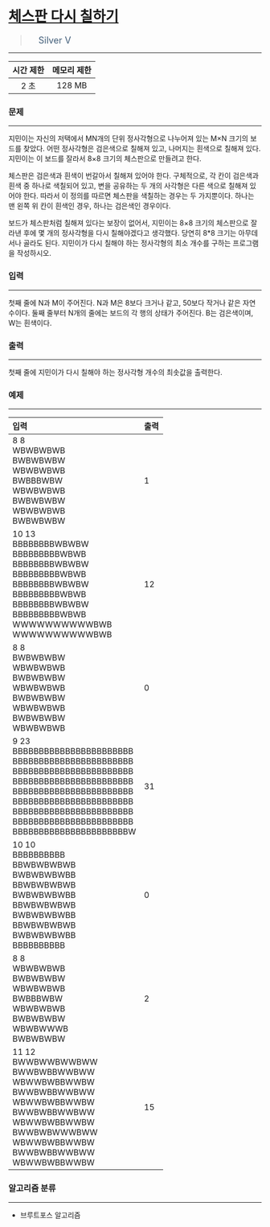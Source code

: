 # [체스판 다시 칠하기](https://www.acmicpc.net/problem/1018)

> <img src="https://d2gd6pc034wcta.cloudfront.net/tier/6.svg" width="16" heigth="21" style = "vertical-align: middle;"/>&nbsp;<span style="font-size: 18px; color: #435f7a;">Silver V</span>

***

<div align="center">

|시간 제한|메모리 제한|
|:---:|:---:|
|2 초 |128 MB|

</div>

### 문제

***

지민이는 자신의 저택에서 MN개의 단위 정사각형으로 나누어져 있는 M×N 크기의 보드를 찾았다. 어떤 정사각형은 검은색으로 칠해져 있고, 나머지는 흰색으로 칠해져 있다. 지민이는 이 보드를 잘라서 8×8 크기의 체스판으로 만들려고 한다.

체스판은 검은색과 흰색이 번갈아서 칠해져 있어야 한다. 구체적으로, 각 칸이 검은색과 흰색 중 하나로 색칠되어 있고, 변을 공유하는 두 개의 사각형은 다른 색으로 칠해져 있어야 한다. 따라서 이 정의를 따르면 체스판을 색칠하는 경우는 두 가지뿐이다. 하나는 맨 왼쪽 위 칸이 흰색인 경우, 하나는 검은색인 경우이다.

보드가 체스판처럼 칠해져 있다는 보장이 없어서, 지민이는 8×8 크기의 체스판으로 잘라낸 후에 몇 개의 정사각형을 다시 칠해야겠다고 생각했다. 당연히 8*8 크기는 아무데서나 골라도 된다. 지민이가 다시 칠해야 하는 정사각형의 최소 개수를 구하는 프로그램을 작성하시오.

### 입력

***

첫째 줄에 N과 M이 주어진다. N과 M은 8보다 크거나 같고, 50보다 작거나 같은 자연수이다. 둘째 줄부터 N개의 줄에는 보드의 각 행의 상태가 주어진다. B는 검은색이며, W는 흰색이다.

### 출력

***

첫째 줄에 지민이가 다시 칠해야 하는 정사각형 개수의 최솟값을 출력한다.

### 예제

***

|입력|출력|
|:---|:---|
|8 8<br/>WBWBWBWB<br/>BWBWBWBW<br/>WBWBWBWB<br/>BWBBBWBW<br/>WBWBWBWB<br/>BWBWBWBW<br/>WBWBWBWB<br/>BWBWBWBW|1|
|10 13<br/>BBBBBBBBWBWBW<br/>BBBBBBBBBWBWB<br/>BBBBBBBBWBWBW<br/>BBBBBBBBBWBWB<br/>BBBBBBBBWBWBW<br/>BBBBBBBBBWBWB<br/>BBBBBBBBWBWBW<br/>BBBBBBBBBWBWB<br/>WWWWWWWWWWBWB<br/>WWWWWWWWWWBWB|12|
|8 8<br/>BWBWBWBW<br/>WBWBWBWB<br/>BWBWBWBW<br/>WBWBWBWB<br/>BWBWBWBW<br/>WBWBWBWB<br/>BWBWBWBW<br/>WBWBWBWB|0|
|9 23<br/>BBBBBBBBBBBBBBBBBBBBBBB<br/>BBBBBBBBBBBBBBBBBBBBBBB<br/>BBBBBBBBBBBBBBBBBBBBBBB<br/>BBBBBBBBBBBBBBBBBBBBBBB<br/>BBBBBBBBBBBBBBBBBBBBBBB<br/>BBBBBBBBBBBBBBBBBBBBBBB<br/>BBBBBBBBBBBBBBBBBBBBBBB<br/>BBBBBBBBBBBBBBBBBBBBBBB<br/>BBBBBBBBBBBBBBBBBBBBBBW|31|
|10 10<br/>BBBBBBBBBB<br/>BBWBWBWBWB<br/>BWBWBWBWBB<br/>BBWBWBWBWB<br/>BWBWBWBWBB<br/>BBWBWBWBWB<br/>BWBWBWBWBB<br/>BBWBWBWBWB<br/>BWBWBWBWBB<br/>BBBBBBBBBB|0|
|8 8<br/>WBWBWBWB<br/>BWBWBWBW<br/>WBWBWBWB<br/>BWBBBWBW<br/>WBWBWBWB<br/>BWBWBWBW<br/>WBWBWWWB<br/>BWBWBWBW|2|
|11 12<br/>BWWBWWBWWBWW<br/>BWWBWBBWWBWW<br/>WBWWBWBBWWBW<br/>BWWBWBBWWBWW<br/>WBWWBWBBWWBW<br/>BWWBWBBWWBWW<br/>WBWWBWBBWWBW<br/>BWWBWBWWWBWW<br/>WBWWBWBBWWBW<br/>BWWBWBBWWBWW<br/>WBWWBWBBWWBW|15|

### 알고리즘 분류

***

* 브루트포스 알고리즘

